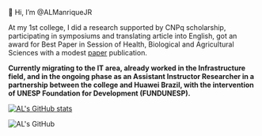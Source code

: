 👋 Hi, I’m @ALManriqueJR

At my 1st college, I did a research supported by CNPq scholarship, participating in symposiums and translating article into English, got an award for Best Paper in Session of Health, Biological and Agricultural Sciences with a modest [paper](http://bt.fatecsp.br/media/bulletins/bt48v2.pdf) publication.

**Currently migrating to the IT area, already worked in the Infrastructure field, and in the ongoing phase as an Assistant Instructor Researcher in a partnership between the college and Huawei Brazil, with the intervention of UNESP Foundation for Development (FUNDUNESP).**


[![AL's GitHub stats](https://github-readme-stats.vercel.app/api?username=ALManriqueJR)](https://github.com/ALManriqueJR/github-readme-stats)


![AL's GitHub](https://readme-typing-svg.demolab.com?font=Montserrat&pause=5000&color=B6DCF7&random=false&width=435&lines=Contact+Me++%3E%3E%3E%3E+)
